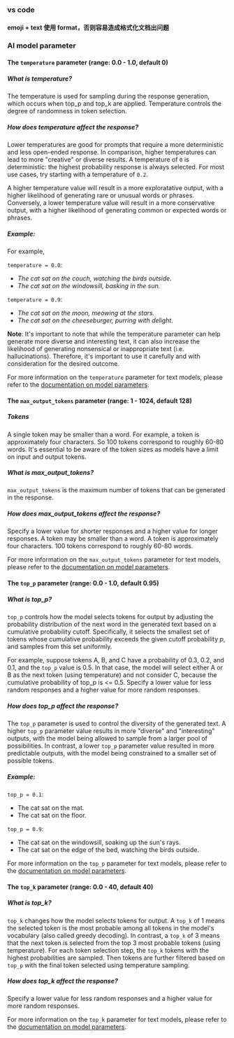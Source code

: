### vs code

#### emoji + text 使用 format，否则容易造成格式化文档出问题

### AI model parameter

#### The `temperature` parameter (range: 0.0 - 1.0, default 0)

##### What is _temperature_?
The temperature is used for sampling during the response generation, which occurs when top_p and top_k are applied. Temperature controls the degree of randomness in token selection.

##### How does _temperature_ affect the response?
Lower temperatures are good for prompts that require a more deterministic and less open-ended response. In comparison, higher temperatures can lead to more "creative" or diverse results. A temperature of `0` is deterministic: the highest probability response is always selected. For most use cases, try starting with a temperature of `0.2`.

A higher temperature value will result in a more exploratative output, with a higher likelihood of generating rare or unusual words or phrases. Conversely, a lower temperature value will result in a more conservative output, with a higher likelihood of generating common or expected words or phrases.

##### Example:

For example,

`temperature = 0.0`:

* _The cat sat on the couch, watching the birds outside._
* _The cat sat on the windowsill, basking in the sun._

`temperature = 0.9`:

* _The cat sat on the moon, meowing at the stars._
* _The cat sat on the cheeseburger, purring with delight._

**Note**: It's important to note that while the temperature parameter can help generate more diverse and interesting text, it can also increase the likelihood of generating nonsensical or inappropriate text (i.e. hallucinations). Therefore, it's important to use it carefully and with consideration for the desired outcome.

For more information on the `temperature` parameter for text models, please refer to the [documentation on model parameters](https://cloud.google.com/vertex-ai/docs/generative-ai/learn/models#text_model_parameters).


#### The `max_output_tokens` parameter (range: 1 - 1024, default 128)

##### Tokens
A single token may be smaller than a word. For example, a token is approximately four characters. So 100 tokens correspond to roughly 60-80 words. It's essential to be aware of the token sizes as models have a limit on input and output tokens.

##### What is _max_output_tokens_?
`max_output_tokens` is the maximum number of tokens that can be generated in the response.

##### How does _max_output_tokens_ affect the response?

Specify a lower value for shorter responses and a higher value for longer responses. A token may be smaller than a word. A token is approximately four characters. 100 tokens correspond to roughly 60-80 words.

For more information on the `max_output_tokens` parameter for text models, please refer to the [documentation on model parameters](https://cloud.google.com/vertex-ai/docs/generative-ai/learn/models#text_model_parameters).


#### The `top_p` parameter (range: 0.0 - 1.0, default 0.95)

##### What is _top_p_?
`top_p` controls how the model selects tokens for output by adjusting the probability distribution of the next word in the generated text based on a cumulative probability cutoff. Specifically, it selects the smallest set of tokens whose cumulative probability exceeds the given cutoff probability _p_, and samples from this set uniformly.


For example, suppose tokens A, B, and C have a probability of 0.3, 0.2, and 0.1, and the `top_p` value is 0.5. In that case, the model will select either A or B as the next token (using temperature) and not consider C, because the cumulative probability of top_p is <= 0.5. Specify a lower value for less random responses and a higher value for more random responses.

##### How does _top_p_ affect the response?

The `top_p` parameter is used to control the diversity of the generated text. A higher `top_p` parameter value results in more "diverse" and "interesting" outputs, with the model being allowed to sample from a larger pool of possibilities. In contrast, a lower `top_p` parameter value resulted in more predictable outputs, with the model being constrained to a smaller set of possible tokens.


##### Example:

`top_p = 0.1`:

- The cat sat on the mat.
- The cat sat on the floor.

`top_p = 0.9`:

- The cat sat on the windowsill, soaking up the sun's rays.
- The cat sat on the edge of the bed, watching the birds outside.

For more information on the `top_p` parameter for text models, please refer to the [documentation on model parameters](https://cloud.google.com/vertex-ai/docs/generative-ai/learn/models#text_model_parameters).

#### The `top_k` parameter (range: 0.0 - 40, default 40)

##### What is _top_k_?
`top_k` changes how the model selects tokens for output. A `top_k` of 1 means the selected token is the most probable among all tokens in the model's vocabulary (also called greedy decoding). In contrast, a `top_k` of 3 means that the next token is selected from the top 3 most probable tokens (using temperature). For each token selection step, the `top_k` tokens with the highest probabilities are sampled. Then tokens are further filtered based on `top_p` with the final token selected using temperature sampling.

##### How does _top_k_ affect the response?

Specify a lower value for less random responses and a higher value for more random responses.

For more information on the `top_k` parameter for text models, please refer to the [documentation on model parameters](https://cloud.google.com/vertex-ai/docs/generative-ai/learn/models#text_model_parameters).

